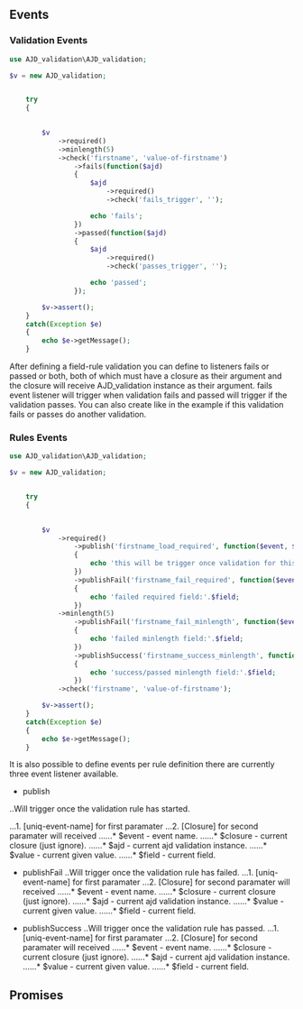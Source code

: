 ## Events

### Validation Events
```php
use AJD_validation\AJD_validation;

$v = new AJD_validation;


	try 
	{
		

		$v
			->required()
			->minlength(5)
			->check('firstname', 'value-of-firstname')
				->fails(function($ajd)
				{
					$ajd 
						->required()
						->check('fails_trigger', '');

					echo 'fails';
				})
				->passed(function($ajd)
				{
					$ajd 
						->required()
						->check('passes_trigger', '');

					echo 'passed';
				});

		$v->assert();
	}
	catch(Exception $e)
	{
		echo $e->getMessage();
	}

```

After defining a field-rule validation you can define to listeners fails or passed or both, both of which must have a closure as their argument and the closure will receive AJD_validation instance as their argument. fails event listener will trigger when validation fails and passed will trigger if the validation passes. You can also create like in the example if this validation fails or passes do another validation. 

### Rules Events
```php
use AJD_validation\AJD_validation;

$v = new AJD_validation;


	try 
	{
		

		$v
			->required()
				->publish('firstname_load_required', function($event, $closure, $ajd, $value = null, $field = null)
				{
					echo 'this will be trigger once validation for this rule has started.  required field:'.$field;
				})
				->publishFail('firstname_fail_required', function($event, $closure, $ajd, $value = null, $field = null)
				{
					echo 'failed required field:'.$field;
				})
			->minlength(5)
				->publishFail('firstname_fail_minlength', function($event, $closure, $ajd, $value = null, $field = null)
				{
					echo 'failed minlength field:'.$field;
				})
				->publishSuccess('firstname_success_minlength', function($event, $closure, $ajd, $value = null, $field = null)
				{
					echo 'success/passed minlength field:'.$field;
				})
			->check('firstname', 'value-of-firstname');

		$v->assert();
	}
	catch(Exception $e)
	{
		echo $e->getMessage();
	}

```
It is also possible to define events per rule definition there are currently three event listener available.

* publish

..Will trigger once the validation rule has started.

...1. [uniq-event-name] for first paramater
...2. [Closure] for second paramater will received 
......* $event - event name.
......* $closure - current closure (just ignore).
......* $ajd - current ajd validation instance.
......* $value - current given value. 
......* $field - current field.

* publishFail
..Will trigger once the validation rule has failed.
...1. [uniq-event-name] for first paramater
...2. [Closure] for second paramater will received 
......* $event - event name.
......* $closure - current closure (just ignore).
......* $ajd - current ajd validation instance.
......* $value - current given value.
......* $field - current field.

* publishSuccess
..Will trigger once the validation rule has passed.
...1. [uniq-event-name] for first paramater
...2. [Closure] for second paramater will received 
......* $event - event name.
......* $closure - current closure (just ignore).
......* $ajd - current ajd validation instance.
......* $value - current given value.
......* $field - current field.

## Promises